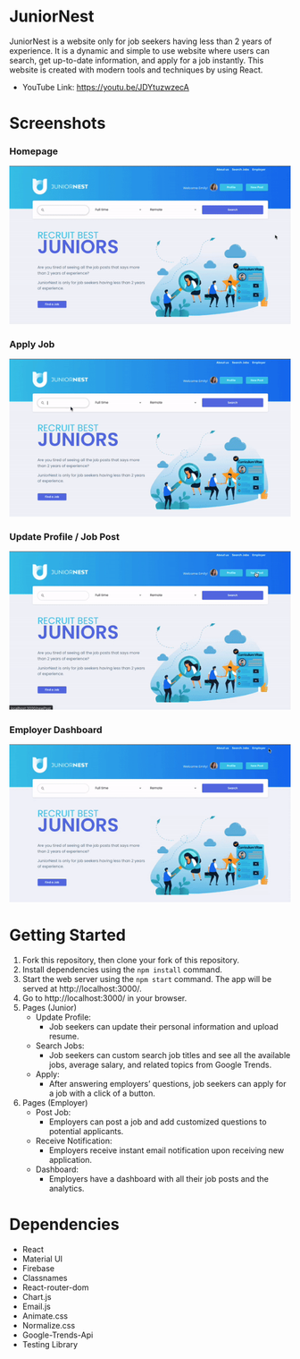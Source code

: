 # JuniorNest
JuniorNest is a website only for job seekers having less than 2 years of experience. It is a dynamic and simple to use website where users can search, get up-to-date information, and apply for a job instantly. This website is created with modern tools and techniques by using React. 

* YouTube Link: https://youtu.be/JDYtuzwzecA 

# Screenshots
### Homepage
!["Home"](https://github.com/erminiomendes/juniorNest/blob/main/docs/home.gif?raw=true)

### Apply Job
!["Apply"](https://github.com/erminiomendes/juniorNest/blob/main/docs/apply-job.gif?raw=true)

### Update Profile / Job Post
!["Update"](https://github.com/erminiomendes/juniorNest/blob/main/docs/post.gif?raw=true)

### Employer Dashboard
!["Dash"](https://github.com/erminiomendes/juniorNest/blob/main/docs/dash.gif?raw=true)

# Getting Started
1. Fork this repository, then clone your fork of this repository.
2. Install dependencies using the `npm install` command.
3. Start the web server using the `npm start` command. The app will be served at http://localhost:3000/.
4. Go to http://localhost:3000/ in your browser.
5. Pages (Junior)
    - Update Profile: 
        - Job seekers can update their personal information and upload resume. 
    - Search Jobs: 
        - Job seekers can custom search job titles and see all the available jobs, average salary, and related topics from Google Trends. 
    - Apply: 
        - After answering employers’ questions, job seekers can apply for a job with a click of a button.
6. Pages (Employer)
    - Post Job: 
        - Employers can post a job and add customized questions to potential applicants.
    - Receive Notification: 
        - Employers receive instant email notification upon receiving new application.
    - Dashboard:
        - Employers have a dashboard with all their job posts and the analytics.

# Dependencies
- React
- Material UI
- Firebase
- Classnames
- React-router-dom
- Chart.js
- Email.js
- Animate.css
- Normalize.css
- Google-Trends-Api
- Testing Library
